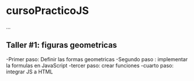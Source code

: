 # cursoPracticoJS


...

## Taller #1: figuras geometricas

-Primer paso: Definir las formas geometricas
-Segundo paso : implementar la formulas en JavaScript
-tercer paso: crear funciones
-cuarto paso: integrar JS a HTML

